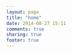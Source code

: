 ```yaml
---
layout: page
title: "home"
date: 2014-08-27 15:11
comments: true
sharing: true
footer: true
---
```

